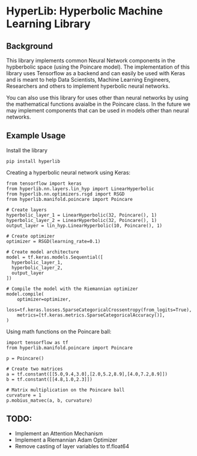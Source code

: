 # HyperLib: Hyperbolic Machine Learning Library

## Background
This library implements common Neural Network components in the hypberbolic space (using the Poincare model). The implementation of this library uses Tensorflow as a backend and can easily be used with Keras and is meant to help Data Scientists, Machine Learning Engineers, Researchers and others to implement hyperbolic neural networks.

You can also use this library for uses other than neural networks by using the mathematical functions avaialbe in the Poincare class. In the future we may implement components that can be used in models other than neural networks.

## Example Usage

Install the library
```
pip install hyperlib
```

Creating a hyperbolic neural network using Keras:
```
from tensorflow import keras
from hyperlib.nn.layers.lin_hyp import LinearHyperbolic
from hyperlib.nn.optimizers.rsgd import RSGD
from hyperlib.manifold.poincare import Poincare

# Create layers
hyperbolic_layer_1 = LinearHyperbolic(32, Poincare(), 1)
hyperbolic_layer_2 = LinearHyperbolic(32, Poincare(), 1)
output_layer = lin_hyp.LinearHyperbolic(10, Poincare(), 1)

# Create optimizer
optimizer = RSGD(learning_rate=0.1)

# Create model architecture
model = tf.keras.models.Sequential([
  hyperbolic_layer_1,
  hyperbolic_layer_2,
  output_layer
])

# Compile the model with the Riemannian optimizer            
model.compile(
    optimizer=optimizer,
    loss=tf.keras.losses.SparseCategoricalCrossentropy(from_logits=True),
    metrics=[tf.keras.metrics.SparseCategoricalAccuracy()],
)
```

Using math functions on the Poincare ball:
```
import tensorflow as tf
from hyperlib.manifold.poincare import Poincare

p = Poincare()

# Create two matrices
a = tf.constant([[5.0,9.4,3.0],[2.0,5.2,8.9],[4.0,7.2,8.9]])
b = tf.constant([[4.8,1.0,2.3]])

# Matrix multiplication on the Poincare ball
curvature = 1
p.mobius_matvec(a, b, curvature)
```

## TODO:
- Implement an Attention Mechanism
- Implement a Riemannian Adam Optimizer
- Remove casting of layer variables to tf.float64
